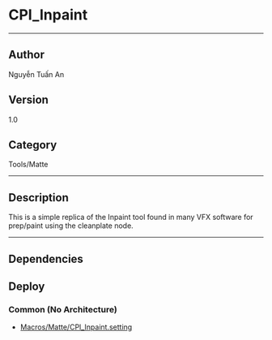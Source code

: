 # CPI_Inpaint
___

## Author
Nguyễn Tuấn An

## Version
1.0

## Category
Tools/Matte

___

## Description
<p>This is a simple replica of the Inpaint tool found in many VFX software for prep/paint using the cleanplate node.</p>

___

## Dependencies

## Deploy

### Common (No Architecture)

<ul>
<li><a href="https://gitlab.com/WeSuckLess/Reactor/-/blob/master/Atoms/com.an.CPI_Inpaint/Macros/Matte/CPl_Inpaint.setting?ref_type=heads">Macros/Matte/CPl_Inpaint.setting</a></li>
</ul>
